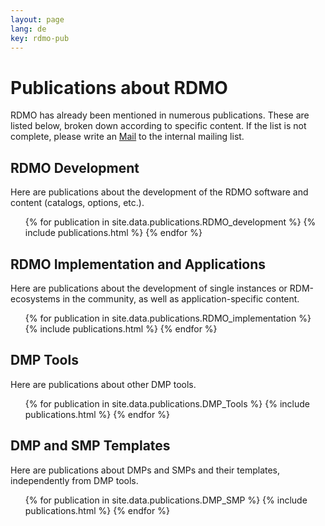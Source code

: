 ```yaml
---
layout: page
lang: de
key: rdmo-pub
---
```


# Publications about RDMO

RDMO has already been mentioned in numerous publications. These are listed below, broken down according to specific content. If the list is not complete, please write an <a href="mailto:rdmo-contact@listserv.dfn.de">Mail</a> to the internal mailing list.<br/>

  <h2>RDMO Development</h2>
  <p>Here are publications about the development of the RDMO software and content (catalogs, options, etc.).</p>
  <ul class="publication">
  {% for publication in site.data.publications.RDMO_development %}
  {% include publications.html %}
  {% endfor %}
  </ul>

  <h2>RDMO Implementation and Applications</h2>
  <p>Here are publications about the development of single instances or RDM-ecosystems in the community, as well as application-specific content.</p>
  <ul class="publication">
  {% for publication in site.data.publications.RDMO_implementation %}
  {% include publications.html %}
  {% endfor %}
  </ul>

  <h2>DMP Tools</h2>
  <p>Here are publications about other DMP tools.</p>
  <ul class="publication">
  {% for publication in site.data.publications.DMP_Tools %}
  {% include publications.html %}
  {% endfor %}
  </ul>

  <h2>DMP and SMP Templates</h2>
  <p>Here are publications about DMPs and SMPs and their templates, independently from DMP tools.</p>
  <ul class="publication">
  {% for publication in site.data.publications.DMP_SMP %}
  {% include publications.html %}
  {% endfor %}
  </ul>
